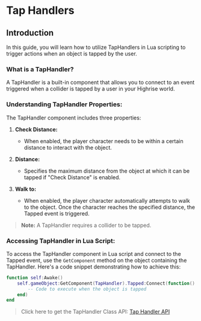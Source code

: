 # Tap Handlers

## Introduction
In this guide, you will learn how to utilize TapHandlers in Lua scripting to trigger actions when an object is tapped by the user.

### What is a TapHandler?
A TapHandler is a built-in component that allows you to connect to an event triggered when a collider is tapped by a user in your Highrise world.

### Understanding TapHandler Properties:
The TapHandler component includes three properties:

1. **Check Distance:**
   - When enabled, the player character needs to be within a certain distance to interact with the object.
   
2. **Distance:**
   - Specifies the maximum distance from the object at which it can be tapped if "Check Distance" is enabled.
   
3. **Walk to:**
   - When enabled, the player character automatically attempts to walk to the object. Once the character reaches the specified distance, the Tapped event is triggered.

> **Note:** A TapHandler requires a collider to be tapped.

### Accessing TapHandler in Lua Script:
To access the TapHandler component in Lua script and connect to the Tapped event, use the `GetComponent` method on the object containing the TapHandler. Here's a code snippet demonstrating how to achieve this:

```lua
function self:Awake()
    self.gameObject:GetComponent(TapHandler).Tapped:Connect(function() 
        -- Code to execute when the object is tapped
    end)
end
```

> Click here to get the TapHandler Class API:
> [Tap Handler API](https://create.highrise.game/learn/studio/api/classes/TapHandler)